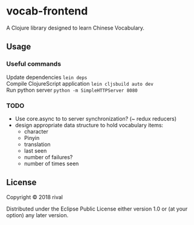 # vocab-frontend

A Clojure library designed to learn Chinese Vocabulary.

## Usage

### Useful commands

Update dependencies ```lein deps```  \
Compile ClojureScript application ```lein cljsbuild auto dev``` \
Run python server ```python -m SimpleHTTPServer 8080``` 

### TODO ###
* Use core.async to to server synchronization? (~ redux reducers)
* design appropriate data structure to hold vocabulary items:
    * character
    * Pinyin
    * translation
    * last seen
    * number of failures?
    * number of times seen

## License

Copyright © 2018 rival

Distributed under the Eclipse Public License either version 1.0 or (at
your option) any later version.
